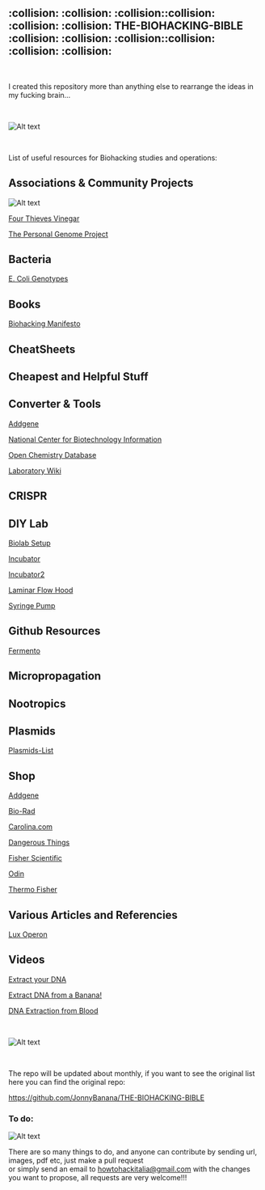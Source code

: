  <h2>:collision: :collision: :collision::collision: :collision: :collision: THE-BIOHACKING-BIBLE :collision: :collision: :collision::collision: :collision: :collision: </h2> 
 
 </BR>
 
 I created this repository more than anything else to rearrange the ideas in my fucking brain...
 
 </BR>
 
![Alt text](https://raw.githubusercontent.com/JonnyBanana/THE-BIOHACKING-BIBLE/master/img/bible.jpg)

</BR>

List of useful resources for Biohacking studies and operations:


<h2>Associations & Community Projects</h2>

![Alt text](https://raw.githubusercontent.com/JonnyBanana/THE-BIOHACKING-BIBLE/master/img/4ThievesVinegar.jpg)

<a href="https://fourthievesvinegar.org/">Four Thieves Vinegar</a>

<a href="https://www.personalgenomes.org/">The Personal Genome Project</a>


<h2>Bacteria</h2>

<a href="https://openwetware.org/wiki/E._coli_genotypes">E. Coli Genotypes</a>


<h2>Books</h2>

<a href="
https://www.amazon.com/Biohacking-Manifesto-scientific-anti-aging-neuroscience-ebook/dp/B00X7CCNOY/ref=sr_1_6?s=books&ie=UTF8&qid=1542778035&sr=1-6&keywords=biohacking">Biohacking Manifesto</a>



<h2>CheatSheets</h2>


<h2>Cheapest and Helpful Stuff</h2>


<h2>Converter & Tools</h2>

<a href="https://www.addgene.org/">Addgene</a>

<a href="https://www.ncbi.nlm.nih.gov/">National Center for Biotechnology Information</a>

<a href="https://pubchem.ncbi.nlm.nih.gov/">Open Chemistry Database</a>

<a href="http://lab.wikia.com/wiki/Laboratory_Wiki">Laboratory Wiki</a>


<h2>CRISPR</h2>


<h2>DIY Lab</h2>


<a href="https://makezine.com/2017/04/11/how-to-set-up-your-own-lab/">Biolab Setup</a>

<a href="https://biodesign.cc/2013/12/25/diy-incubator/">Incubator</a>

<a href="https://hackteria.org/wiki/DIY_Incubator">Incubator2</a>

<a href="https://www.instructables.com/id/Portable-Laminar-Flow-Hood/">Laminar Flow Hood</a>


<a href="https://hackaday.io/project/3794/logs">Syringe Pump</a>





<h2>Github Resources</h2>

<a href="https://github.com/BioDesignRealWorld/Fermento/">Fermento</a>




<h2>Micropropagation</h2>


<h2>Nootropics</h2>


<h2>Plasmids</h2>

<a href="http://www.subtiwiki.uni-goettingen.de/wiki/index.php/List_of_plasmids">Plasmids-List</a>


<h2>Shop</h2>

<a href="https://www.addgene.org/search/advanced/?q=&depositor=&article=&gene=&vector=&tags=&advanced_query=&results_per_page=20&page=1&selected_facets=popularity_exact%3A3&sort_type=relevance">Addgene</a>

  <a href="http://www.bio-rad.com/">Bio-Rad</a>
 
<a href="https://www.carolina.com/">Carolina.com</a>

  <a href="https://dangerousthings.com/">Dangerous Things</a>
 
 <a href="https://www.fishersci.com">Fisher Scientific</a>
 
  <a href="http://www.the-odin.com">Odin</a>
  
  <a href="https://www.thermofisher.com">Thermo Fisher</a>
  
  
  


<h2>Various Articles and Referencies</h2>

<a href="http://parts.igem.org/Lux">Lux Operon</a>




<h2>Videos</h2>

 <a href="https://www.youtube.com/watch?v=DaaRrR-ZHP4">Extract your DNA</a>
 
 <a href="https://www.youtube.com/watch?v=ew9-YGrgpWo">Extract DNA from a Banana!</a>
 
 <a href="https://www.youtube.com/watch?v=GfE04tpaqxU">DNA Extraction from Blood</a>
 
 </BR>
 
 
![Alt text](https://raw.githubusercontent.com/JonnyBanana/THE-BIOHACKING-BIBLE/master/img/brain-hack.JPG)

</BR>

The repo will be updated about monthly, if you want to see the original list here you can find the original repo:

https://github.com/JonnyBanana/THE-BIOHACKING-BIBLE


<h3>To do:</h3>

![Alt text](https://raw.githubusercontent.com/JonnyBanana/THE-BIOHACKING-BIBLE/master/img/logos.png)

There are so many things to do, and anyone can contribute by sending url, images, pdf etc, just make a pull request </BR>
or simply send an email to howtohackitalia@gmail.com with the changes you want to propose, all requests are very welcome!!!


